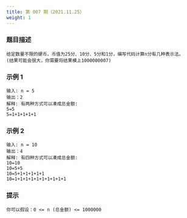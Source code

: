 ```yaml
---
title: 第 007 期（2021.11.25）
weight: 1
---
```


### 题目描述

```
给定数量不限的硬币，币值为25分、10分、5分和1分，编写代码计算n分有几种表示法。
(结果可能会很大，你需要将结果模上1000000007)
```

### 示例 1

```
输入: n = 5
输出：2
解释: 有两种方式可以凑成总金额:
5=5
5=1+1+1+1+1
```

### 示例 2

```
输入: n = 10
输出：4
解释: 有四种方式可以凑成总金额:
10=10
10=5+5
10=5+1+1+1+1+1
10=1+1+1+1+1+1+1+1+1+1
```

### 提示

```
你可以假设：0 <= n (总金额) <= 1000000
```
